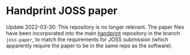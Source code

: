 # Handprint JOSS paper

Update 2022-03-30: This repository is no longer relevant. The paper files have been incorporated into the main [handprint](https://github.com/caltechlibrary/handprint) repository in the branch `joss-paper`, to match the requirements for JOSS submission (which apparently require the paper to be in the same repo as the software).
